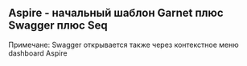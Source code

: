 ## Aspire - начальный шаблон Garnet плюс Swagger плюс Seq

Примечане: Swagger открывается также через контекстное меню dashboard Aspire
